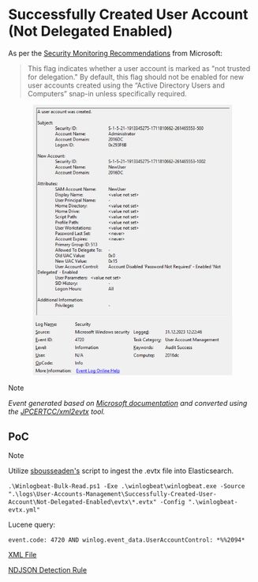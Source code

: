 # Successfully Created User Account (Not Delegated Enabled)

As per the [Security Monitoring Recommendations](https://learn.microsoft.com/en-us/previous-versions/windows/it-pro/windows-10/security/threat-protection/auditing/event-4720#security-monitoring-recommendations) from Microsoft:
> This flag indicates whether a user account is marked as "not trusted for delegation." By default, this flag should not be enabled for new user accounts created using the “Active Directory Users and Computers” snap-in unless specifically required. 

<div align="center">
    <img alt="Successfully Created User Account (Not Delegated Enabled)" src="/logs/User-Accounts-Management/Successfully-Created-User-Account/Not-Delegated-Enabled/img/Not-Delegated-Enabled.png" width="80%">
</div>

> [!NOTE]
> *Event generated based on [Microsoft documentation](https://learn.microsoft.com/en-us/previous-versions/windows/it-pro/windows-10/security/threat-protection/auditing/event-4720) and converted using the [JPCERTCC/xml2evtx](https://github.com/JPCERTCC/xml2evtx) tool.*

## PoC
> [!NOTE]
> Utilize [sbousseaden's](https://github.com/sbousseaden/EVTX-ATTACK-SAMPLES) script to ingest the .evtx file into Elasticsearch.

```
.\Winlogbeat-Bulk-Read.ps1 -Exe .\winlogbeat\winlogbeat.exe -Source ".\logs\User-Accounts-Management\Successfully-Created-User-Account\Not-Delegated-Enabled\evtx\*.evtx" -Config ".\winlogbeat-evtx.yml"
```

Lucene query:

```
event.code: 4720 AND winlog.event_data.UserAccountControl: *%%2094*
```

[XML File](/logs/User-Accounts-Management/Successfully-Created-User-Account/Not-Delegated-Enabled/xml/Not-Delegated-Enabled.xml)

[NDJSON Detection Rule](/logs/User-Accounts-Management/Successfully-Created-User-Account/Not-Delegated-Enabled/ndjson/Not-Delegated-Enabled.ndjson)